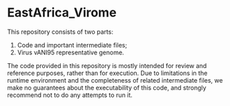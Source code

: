 # EastAfrica_Virome
This repository consists of two parts: 

1. Code and important intermediate files;
2. Virus vANI95 representative genome. 

The code provided in this repository is mostly intended for review and reference purposes, rather than for execution. Due to limitations in the runtime environment and the completeness of related intermediate files, we make no guarantees about the executability of this code, and strongly recommend not to do any attempts to run it.